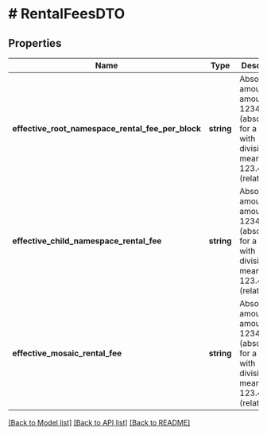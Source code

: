 # # RentalFeesDTO

## Properties

Name | Type | Description | Notes
------------ | ------------- | ------------- | -------------
**effective_root_namespace_rental_fee_per_block** | **string** | Absolute amount. An amount of 123456789 (absolute) for a mosaic with divisibility 6 means 123.456789 (relative). |
**effective_child_namespace_rental_fee** | **string** | Absolute amount. An amount of 123456789 (absolute) for a mosaic with divisibility 6 means 123.456789 (relative). |
**effective_mosaic_rental_fee** | **string** | Absolute amount. An amount of 123456789 (absolute) for a mosaic with divisibility 6 means 123.456789 (relative). |

[[Back to Model list]](../../README.md#models) [[Back to API list]](../../README.md#endpoints) [[Back to README]](../../README.md)
